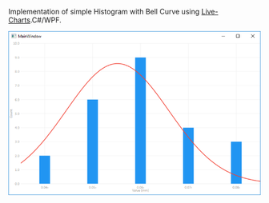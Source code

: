 Implementation of simple Histogram with Bell Curve using <a href="http://lvcharts.net/">Live-Charts</a>.C#/WPF.

<img src="./screenshot1.png"/>